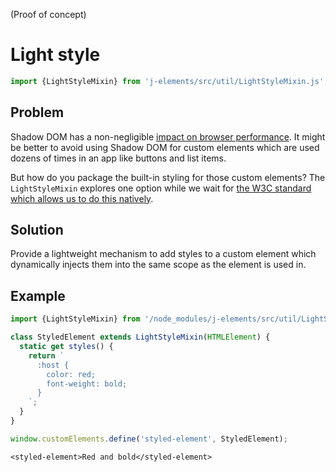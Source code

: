 <maturity-badge poc>(Proof of concept)</maturity-badge>

# Light style

```javascript
import {LightStyleMixin} from 'j-elements/src/util/LightStyleMixin.js';
```
<module-size modules="util/LightStyleMixin.js"></module-size>

## Problem

Shadow DOM has a non-negligible [impact on browser performance](https://bitworking.org/news/2018/02/shadow-dom-and-css). It might be better to avoid using Shadow DOM for custom elements which are used dozens of times in an app like buttons and list items.

But how do you package the built-in styling for those custom elements? The `LightStyleMixin` explores one option while we wait for [the W3C standard which allows us to do this natively](https://github.com/w3c/webcomponents/issues/468).

## Solution

Provide a lightweight mechanism to add styles to a custom element which dynamically injects them into the same scope as the element is used in.

## Example

```javascript
import {LightStyleMixin} from '/node_modules/j-elements/src/util/LightStyleMixin.js';

class StyledElement extends LightStyleMixin(HTMLElement) {
  static get styles() {
    return `
      :host {
        color: red;
        font-weight: bold;
      }
    `;
  }
}

window.customElements.define('styled-element', StyledElement);
```

```html,live
<styled-element>Red and bold</styled-element>
```
